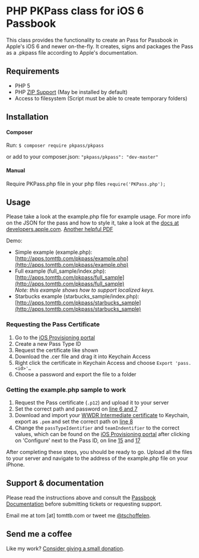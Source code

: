 # PHP PKPass class for iOS 6 Passbook
This class provides the functionality to create an Pass for Passbook in Apple's iOS 6 and newer on-the-fly. It creates, signs and packages the Pass as a .pkpass file according to Apple's documentation.

## Requirements
* PHP 5
* PHP [ZIP Support](http://php.net/manual/en/book.zip.php) (May be installed by default)
* Access to filesystem (Script must be able to create temporary folders)

## Installation
#### Composer
Run: `$ composer require pkpass/pkpass`

or add to your composer.json: `"pkpass/pkpass": "dev-master"`

#### Manual
Require PKPass.php file in your php files `require('PKPass.php');`

## Usage
Please take a look at the example.php file for example usage. For more info on the JSON for the pass and how to style it, take a look at the [docs at developers.apple.com](https://developer.apple.com/library/ios/documentation/UserExperience/Reference/PassKit_Bundle/Chapters/Introduction.html).
[Another helpful PDF](https://developer.apple.com/library/ios/documentation/UserExperience/Reference/PassKit_Bundle/PassKit_Bundle.pdf)

Demo:
* Simple example (example.php): [http://apps.tomttb.com/pkpass/example.php](http://apps.tomttb.com/pkpass/example.php)
* Full example (full_sample/index.php): [http://apps.tomttb.com/pkpass/full_sample](http://apps.tomttb.com/pkpass/full_sample)<br>
  _Note: this example shows how to support localized keys._
* Starbucks example (starbucks_sample/index.php): [http://apps.tomttb.com/pkpass/starbucks_sample](http://apps.tomttb.com/pkpass/starbucks_sample)

### Requesting the Pass Certificate
1. Go to the [iOS Provisioning portal](https://developer.apple.com/ios/manage/passtypeids/ios/manage)
2. Create a new Pass Type ID
3. Request the certificate like shown
4. Download the .cer file and drag it into Keychain Access
5. Right click the certificate in Keychain Access and choose `Export 'pass.<id>'…`
6. Choose a password and export the file to a folder

### Getting the example.php sample to work
1. Request the Pass certificate (`.p12`) and upload it to your server
2. Set the correct path and password on [line 6 and 7](https://github.com/tschoffelen/PHP-PKPass/blob/master/example.php#L6)
3. Download and import your [WWDR Intermediate certificate](https://developer.apple.com/certificationauthority/AppleWWDRCA.cer) to Keychain, export as `.pem` and set the correct path on [line 8](https://github.com/tschoffelen/PHP-PKPass/blob/master/example.php#L8)
4. Change the `passTypeIdentifier` and `teamIndentifier` to the correct values, which can be found on the [iOS Provisioning portal](https://developer.apple.com/ios/manage/passtypeids/ios/manage) after clicking on 'Configure' next to the Pass ID, on line [15](https://github.com/tschoffelen/PHP-PKPass/blob/master/example.php#L15) and [17](https://github.com/tschoffelen/PHP-PKPass/blob/master/example.php#L17)

After completing these steps, you should be ready to go. Upload all the files to your server and navigate to the address of the example.php file on your iPhone.

## Support & documentation
Please read the instructions above and consult the [Passbook Documentation](https://developer.apple.com/passbook/) before submitting tickets or requesting support.

Email me at tom [at] tomttb.com or tweet me [@tschoffelen](http://www.twitter.com/tschoffelen).

## Send me a coffee
Like my work? [Consider giving a small donation](https://www.paypal.com/cgi-bin/webscr?cmd=_s-xclick&hosted_button_id=X8Y8GRHBU7V8N). 

